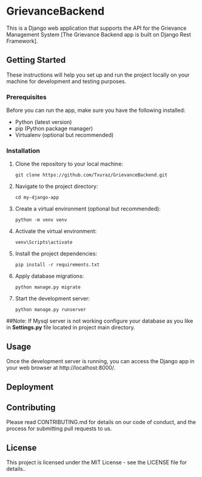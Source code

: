 # GrievanceBackend

This is a Django web application that supports the API for the Grievance Management System [The Grievance Backend app is built on Django Rest Framework].

## Getting Started

These instructions will help you set up and run the project locally on your machine for development and testing purposes.

### Prerequisites

Before you can run the app, make sure you have the following installed:

- Python (latest version)
- pip (Python package manager)
- Virtualenv (optional but recommended)

### Installation

1. Clone the repository to your local machine:
   ```
   git clone https://github.com/Txuraz/GrievanceBackend.git
   ```
2. Navigate to the project directory:
    ```
    cd my-django-app
    ```
3. Create a virtual environment (optional but recommended):
   ```
   python -m venv venv
   ```
4. Activate the virtual environment:
    ```
    venv\Scripts\activate
    ```
5. Install the project dependencies:
   ```
   pip install -r requirements.txt
   ```
6. Apply database migrations:
   ```
   python manage.py migrate
   ```
7. Start the development server:
   ```
   python manage.py runserver
   ```
##Note:
If Mysql server is not working configure your database as you like in **Settings.py** file located in project main directory.

## Usage
Once the development server is running, you can access the Django app in your web browser at http://localhost:8000/.

## Deployment



## Contributing
Please read CONTRIBUTING.md for details on our code of conduct, and the process for submitting pull requests to us.

## License
This project is licensed under the MIT License - see the LICENSE file for details..

   

